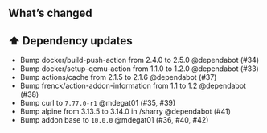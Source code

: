 ## What’s changed
## ⬆️ Dependency updates

- Bump docker/build-push-action from 2.4.0 to 2.5.0 @dependabot (#34)
- Bump docker/setup-qemu-action from 1.1.0 to 1.2.0 @dependabot (#33)
- Bump actions/cache from 2.1.5 to 2.1.6 @dependabot (#37)
- Bump frenck/action-addon-information from 1.1 to 1.2 @dependabot (#38)
- Bump curl to `7.77.0-r1` @mdegat01 (#35, #39)
- Bump alpine from 3.13.5 to 3.14.0 in /sharry @dependabot (#41)
- Bump addon base to `10.0.0` @mdegat01 (#36, #40, #42)
